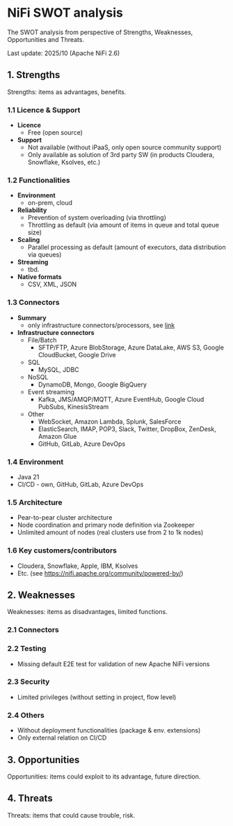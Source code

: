 # NiFi SWOT analysis

The SWOT analysis from perspective of Strengths, Weaknesses, Opportunities
and Threats. 

Last update: 2025/10 (Apache NiFi 2.6)

## 1. Strengths
  Strengths: items as advantages, benefits.

  ### 1.1 Licence & Support
  - **Licence**
    - Free (open source)
  - **Support** 
    - Not available (without iPaaS, only open source community support)
    - Only available as solution of 3rd party SW (in products Cloudera, Snowflake, Ksolves, etc.)

  ### 1.2 Functionalities
  - **Environment**
    - on-prem, cloud
  - **Reliability**
    - Prevention of system overloading (via throttling)
    - Throttling as default (via amount of items in queue and total queue size)
  - **Scaling**
    - Parallel processing as default (amount of executors, data distribution via queues)
  - **Streaming**
    - tbd.
  - **Native formats**
    - CSV, XML, JSON

  ### 1.3 Connectors
  - **Summary**
    - only infrastructure connectors/processors, see [link](https://nifi.apache.org/components/)
  - **Infrastructure connectors**
    - File/Batch
      - SFTP/FTP, Azure BlobStorage, Azure DataLake, AWS S3, Google CloudBucket, Google Drive   
    - SQL
      - MySQL, JDBC
    - NoSQL
      - DynamoDB, Mongo, Google BigQuery
    - Event streaming
      - Kafka, JMS/AMQP/MQTT, Azure EventHub, Google Cloud PubSubs, KinesisStream  
    - Other
      - WebSocket, Amazon Lambda, Splunk, SalesForce
      - ElasticSearch, IMAP, POP3, Slack, Twitter, DropBox, ZenDesk, Amazon Glue 
      - GitHub, GitLab, Azure DevOps

  ### 1.4 Environment
  - Java 21
  - CI/CD - own, GitHub, GitLab, Azure DevOps

  ### 1.5 Architecture
  - Pear-to-pear cluster architecture
  - Node coordination and primary node definition via Zookeeper
  - Unlimited amount of nodes (real clusters use from 2 to 1k nodes)

  ### 1.6 Key customers/contributors
  - Cloudera, Snowflake, Apple, IBM, Ksolves
  - Etc. (see https://nifi.apache.org/community/powered-by/)

## 2. Weaknesses
  Weaknesses: items as disadvantages, limited functions.

  ### 2.1 Connectors

  ### 2.2 Testing
  - Missing default E2E test for validation of new Apache NiFi versions  

  ### 2.3 Security
  - Limited privileges (without setting in project, flow level)

  ### 2.4 Others
  - Without deployment functionalities (package & env. extensions)
  - Only external relation on CI/CD

## 3. Opportunities

  Opportunities: items could exploit to its advantage, future direction.

## 4. Threats

  Threats: items that could cause trouble, risk.